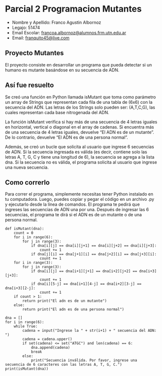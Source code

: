 # Parcial 2 Programacion Mutantes
+ Nombre y Apellido: Franco Agustin Albornoz
+ Legajo: 51474
+ Email Escolar: francoa.albornoz@alumnos.frm.utn.edu.ar
+ Email: franquito45@live.com
## Proyecto Mutantes
El proyecto consiste en desarrollar un programa que pueda detectar si un humano es mutante basándose en su secuencia de ADN.
## Así fue resuelto
Se creó una función en Python llamada isMutant que toma como parámetro un array de Strings que representan cada fila de una tabla de (6x6) con la secuencia del ADN. Las letras de los Strings solo pueden ser: (A,T,C,G), las cuales representan cada base nitrogenada del ADN.

La función isMutant verifica si hay más de una secuencia de 4 letras iguales en horizontal, vertical o diagonal en el array de cadenas. Si encuentra más de una secuencia de 4 letras iguales, devuelve “El ADN es de un mutante”. De lo contrario, devuelve “El ADN es de una persona normal”.

Además, se creó un bucle que solicita al usuario que ingrese 6 secuencias de ADN. Si la secuencia ingresada es válida (es decir, contiene solo las letras A, T, G, C y tiene una longitud de 6), la secuencia se agrega a la lista dna. Si la secuencia no es válida, el programa solicita al usuario que ingrese una nueva secuencia.
## Como correrlo
Para correr el programa, simplemente necesitas tener Python instalado en tu computadora. Luego, puedes copiar y pegar el código en un archivo .py y ejecutarlo desde la línea de comandos. El programa te pedirá que ingreses las secuencias de ADN una por una. Después de ingresar las 6 secuencias, el programa te dirá si el ADN es de un mutante o de una persona normal.
```
def isMutant(dna):
    count = 0
    for i in range(6):
        for j in range(3):
            if dna[i][j] == dna[i][j+1] == dna[i][j+2] == dna[i][j+3]:
                count += 1
            if dna[j][i] == dna[j+1][i] == dna[j+2][i] == dna[j+3][i]:
                count += 1
    for i in range(3):
        for j in range(3):
            if dna[i][j] == dna[i+1][j+1] == dna[i+2][j+2] == dna[i+3][j+3]:
                count += 1
            if dna[i][5-j] == dna[i+1][4-j] == dna[i+2][3-j] == dna[i+3][2-j]:
                count += 1
    if count > 1:
        return print("El adn es de un mutante")
    else:
        return print("El adn es de una persona normal")

dna = []
for i in range(6):
    while True:
        cadena = input("Ingrese la " + str(i+1) + " secuencia del ADN: ")
        cadena = cadena.upper()
        if set(cadena) <= set("ATGC") and len(cadena) == 6:
            dna.append(cadena)
            break
        else:
            print("Secuencia inválida. Por favor, ingrese una secuencia de 6 caracteres con las letras A, T, G, C.")
print(isMutant(dna))
```

